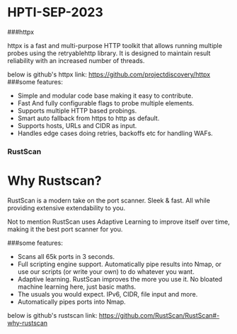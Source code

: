 # HPTI-SEP-2023

###httpx

httpx is a fast and multi-purpose HTTP toolkit that allows running multiple probes using the retryablehttp library. It is designed to maintain result reliability with an increased number of threads.

below is github's httpx link:  https://github.com/projectdiscovery/httpx
###some features: 

- Simple and modular code base making it easy to contribute.
- Fast And fully configurable flags to probe multiple elements.
- Supports multiple HTTP based probings.
- Smart auto fallback from https to http as default.
- Supports hosts, URLs and CIDR as input.
- Handles edge cases doing retries, backoffs etc for handling WAFs.

### RustScan

# Why Rustscan?
RustScan is a modern take on the port scanner. Sleek & fast. All while providing extensive extendability to you.

Not to mention RustScan uses Adaptive Learning to improve itself over time, making it the best port scanner for you.

###some features: 

- Scans all 65k ports in 3 seconds.
- Full scripting engine support. Automatically pipe results into Nmap, or use our scripts (or write your own) to do whatever you want.
- Adaptive learning. RustScan improves the more you use it. No bloated machine learning here, just basic maths.
- The usuals you would expect. IPv6, CIDR, file input and more.
- Automatically pipes ports into Nmap.

below is github's rustscan link: https://github.com/RustScan/RustScan#-why-rustscan
